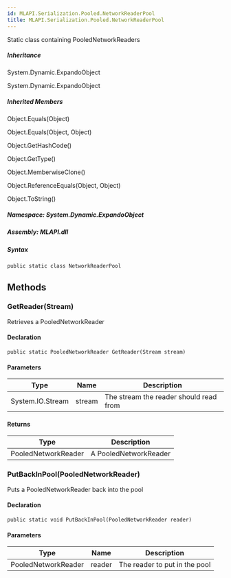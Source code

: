 ```yaml
---  
id: MLAPI.Serialization.Pooled.NetworkReaderPool  
title: MLAPI.Serialization.Pooled.NetworkReaderPool
---
```


<div class="markdown level0 summary">

Static class containing PooledNetworkReaders

</div>

<div class="markdown level0 conceptual">

</div>

<div class="inheritance">

##### Inheritance

<div class="level0">

System.Dynamic.ExpandoObject

</div>

<div class="level1">

System.Dynamic.ExpandoObject

</div>

</div>

<div class="inheritedMembers">

##### Inherited Members

<div>

Object.Equals(Object)

</div>

<div>

Object.Equals(Object, Object)

</div>

<div>

Object.GetHashCode()

</div>

<div>

Object.GetType()

</div>

<div>

Object.MemberwiseClone()

</div>

<div>

Object.ReferenceEquals(Object, Object)

</div>

<div>

Object.ToString()

</div>

</div>

##### **Namespace**: System.Dynamic.ExpandoObject

##### **Assembly**: MLAPI.dll

##### Syntax

    public static class NetworkReaderPool

## Methods 

### GetReader(Stream)

<div class="markdown level1 summary">

Retrieves a PooledNetworkReader

</div>

<div class="markdown level1 conceptual">

</div>

#### Declaration

    public static PooledNetworkReader GetReader(Stream stream)

#### Parameters

| Type             | Name   | Description                            |
|------------------|--------|----------------------------------------|
| System.IO.Stream | stream | The stream the reader should read from |

#### Returns

| Type                | Description           |
|---------------------|-----------------------|
| PooledNetworkReader | A PooledNetworkReader |

### PutBackInPool(PooledNetworkReader)

<div class="markdown level1 summary">

Puts a PooledNetworkReader back into the pool

</div>

<div class="markdown level1 conceptual">

</div>

#### Declaration

    public static void PutBackInPool(PooledNetworkReader reader)

#### Parameters

| Type                | Name   | Description                   |
|---------------------|--------|-------------------------------|
| PooledNetworkReader | reader | The reader to put in the pool |
